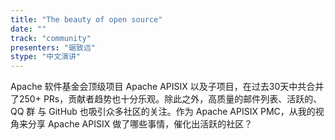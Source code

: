 ```yaml
---
title: "The beauty of open source"
date: "" 
track: "community"
presenters: "琚致远"
stype: "中文演讲"
---
```

Apache 软件基金会顶级项目 Apache APISIX 以及子项目，在过去30天中共合并了250+ PRs，贡献者趋势也十分乐观。除此之外，高质量的邮件列表、活跃的、QQ 群 与 GitHub 也吸引众多社区的关注。作为 Apache APISIX PMC，从我的视角来分享 Apache APISIX 做了哪些事情，催化出活跃的社区？